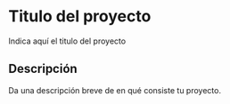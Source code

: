 # Titulo del proyecto

Indica aquí el titulo del proyecto

## Descripción

Da una descripción breve de en qué consiste tu proyecto.